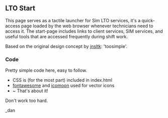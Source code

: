 
## LTO Start
This page serves as a tactile launcher for Sim LTO services, it's a quick-access page loaded by the web browser whenever technicians need to access it. The start-page includes links to client services, SIM services, and useful tools that are accessed frequently during shift work.

Based on the original design concept by [jnsltk](https://github.com/jnsltk/startpages): 'toosimple'.

### Code
Pretty simple code here, easy to follow.
* CSS is (for the most part) included in index.html
* [fontawesome](http://fontawesome.io/) and [icomoon](https://icomoon.io/) used for vector icons
* ~ That's about it!

Don't work too hard.

_dan
